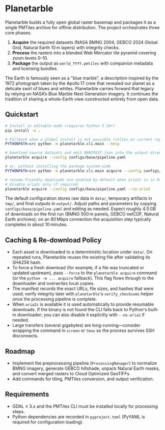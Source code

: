 # Planetarble

Planetarble builds a fully open global raster basemap and packages it as a single PMTiles archive for offline distribution. The project orchestrates three core phases:

1. **Acquire** the required datasets (NASA BMNG 2004, GEBCO 2024 Global Grid, Natural Earth 10 m layers) with integrity checks.
2. **Process** the rasters into a blended Web Mercator tile pyramid covering zoom levels 0–10.
3. **Package** the output as `world_YYYY.pmtiles` with companion metadata and licensing bundles.

The Earth is famously seen as a "blue marble", a description inspired by the 1972 photograph taken by the Apollo 17 crew that revealed our planet as a delicate swirl of blues and whites. Planetarble carries forward that legacy by relying on NASA’s Blue Marble Next Generation imagery. It continues the tradition of sharing a whole-Earth view constructed entirely from open data.

## Quickstart

```bash
# Install in editable mode (requires Python 3.10+)
pip install -e .

# Fallback when a global install is not possible (relies on current repo checkout)
PYTHONPATH=src python -m planetarble.cli.main --help

# Download source datasets and emit MANIFEST.json into the output directory
planetarble acquire --config configs/base/pipeline.yaml

# or, without installing the package system-wide
PYTHONPATH=src python -m planetarble.cli.main acquire --config configs/base/pipeline.yaml

# resume-friendly downloads are enabled by default when aria2c is in PATH
# disable aria2c only if required
planetarble acquire --config configs/base/pipeline.yaml --no-aria2
```

The default configuration stores raw data in `data/`, temporary artifacts in `tmp/`, and final outputs in `output/`. Adjust paths and parameters by copying `configs/base/pipeline.yaml` and editing as needed. Expect roughly 4.5 GB of downloads on the first run (BMNG 500 m panels, GEBCO netCDF, Natural Earth archives); on an 80 Mbps connection the acquisition step typically completes in about 10 minutes.

## Caching & Re-download Policy

- Each asset is downloaded to a deterministic location under `data/`. On repeated runs, Planetarble reuses the existing file after validating its SHA256 hash.
- To force a fresh download (for example, if a file was truncated or updated upstream), pass `--force` to the `planetarble acquire` command (or the `python -m ... acquire` fallback). This flag flows through to the downloader and overwrites local copies.
- The manifest records the exact URLs, file sizes, and hashes that were used; verify integrity later with `planetarble`'s `verify_checksums` helper once the processing pipeline is complete.
- When `aria2c` is available it is used automatically to provide resumable downloads. If the binary is not found the CLI falls back to Python's built-in downloader; you can also disable it explicitly with `--no-aria2` if needed.
- Large transfers (several gigabytes) are long-running—consider wrapping the command in `screen` or `tmux` so the process survives SSH disconnects.

## Roadmap

- Implement the preprocessing pipeline (`ProcessingManager`) to normalize BMNG imagery, generate GEBCO hillshade, unpack Natural Earth masks, and convert merged rasters to Cloud Optimized GeoTIFFs.
- Add commands for tiling, PMTiles conversion, and output verification.

## Requirements

- GDAL ≥ 3.x and the PMTiles CLI must be installed locally for processing steps.
- Python dependencies are recorded in `pyproject.toml` (PyYAML is required for configuration loading).
